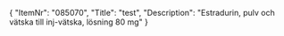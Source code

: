 {
  "ItemNr": "085070",
  "Title": "test",
  "Description": "Estradurin, pulv och vätska till inj-vätska, lösning 80 mg"
}